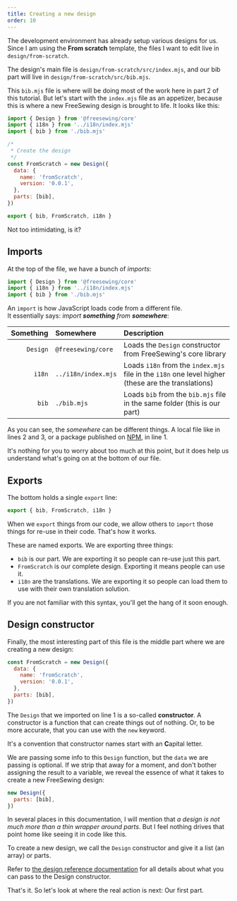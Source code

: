 ```yaml
---
title: Creating a new design
order: 10
---
```


The development environment has already setup various designs for us.
Since I am using the **From scratch** template, the files I want to edit live 
in `design/from-scratch`.

The design's main file is `design/from-scratch/src/index.mjs`, and our bib part
will live in `design/from-scratch/src/bib.mjs`. 

This `bib.mjs` file is where will be doing most of the work here in part 2 of this
tutorial. But let's start with the `index.mjs` file as an appetizer, because this
is where a new FreeSewing design is brought to life. It looks like this:

```src/index.mjs
import { Design } from '@freesewing/core'
import { i18n } from '../i18n/index.mjs'
import { bib } from './bib.mjs'

/*
 * Create the design
 */
const FromScratch = new Design({
  data: {
    name: 'fromScratch',
    version: '0.0.1',
  },
  parts: [bib],
})

export { bib, FromScratch, i18n }
```

Not too intimidating, is it?

## Imports

At the top of the file, we have a bunch of *imports*:

```src/index.mjs
import { Design } from '@freesewing/core'
import { i18n } from '../i18n/index.mjs'
import { bib } from './bib.mjs'
```

An `import` is how JavaScript loads code from a different file. \
It essentially says: _import **something** from **somewhere**_:

| Something | Somewhere | Description |
| ---------:|:--------- |:----------- |
| `Design` | `@freesewing/core` | Loads the `Design` constructor from FreeSewing's core library |
| `i18n` | `../i18n/index.mjs` | Loads `i18n` from the `index.mjs` file in the `i18n` one level higher (these are the translations) | 
| `bib` | `./bib.mjs` | Loads `bib` from the `bib.mjs` file in the same folder (this is our part) |

As you can see, the *somewhere* can be different things. A local file like in
lines 2 and 3, or a package published on
[NPM](https://www.npmjs.com/package/@freesewing/core), in line 1.

It's nothing for you to worry about too much at this point, but it does help us
understand what's going on at the bottom of our file.

## Exports

The bottom holds a single `export` line:

```src/index.mjs
export { bib, FromScratch, i18n }
```

When we `export` things from our code, we allow others to `import` those things
for re-use in their code. That's how it works.

These are named exports. We are exporting three things:

- `bib` is our part. We are exporting it so people can re-use just this part.
- `FromScratch` is our complete design. Exporting it means people can use it.
- `i18n` are the translations. We are exporting it so people can load them to use with their own translation solution.

If you are not familiar with this syntax, you'll get the hang of it soon enough.

## Design constructor

Finally, the most interesting part of this file is the middle part where we are 
creating a new design:

```src/index.mjs
const FromScratch = new Design({
  data: {
    name: 'fromScratch',
    version: '0.0.1',
  },
  parts: [bib],
})
```

The `Design` that we imported on line 1 is a so-called **constructor**. 
A constructor is a function that can create things out of nothing. Or,
to be more accurate, that you can use with the `new` keyword.

<Tip compact>

It's a convention that constructor names start with an **C**apital letter.
</Tip>

We are passing some info to this `Design` function, but the `data` we are
passing is optional. If we strip that away for a moment, and don't bother 
assigning the result to a variable, we reveal the essence of what it takes to 
create a new FreeSewing design:

```src/index.mjs
new Design({
  parts: [bib],
})
```

In several places in this documentation, I will mention that *a design is not 
much more than a thin wrapper around parts*. But I feel nothing drives
that point home like seeing it in code like this.

To create a new design, we call the `Design` constructor and give it a list
(an array) or parts.

<Related>

Refer to [the design reference documentation](/reference/api/design) for 
all details about what you can pass to the Design constructor.
</Related>

That's it. So let's look at where the real action is next: Our first part.

